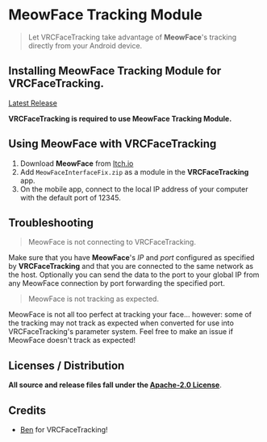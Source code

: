 # MeowFace Tracking Module

> Let VRCFaceTracking take advantage of **MeowFace**'s tracking directly from your Android device.

## Installing **MeowFace Tracking Module** for **VRCFaceTracking**.

[Latest Release](https://github.com/Sparkpy/VRCFaceTracking-MeowFace/releases/tag/Release)

**VRCFaceTracking is required to use MeowFace Tracking Module.**
  
## Using MeowFace with VRCFaceTracking

1. Download **MeowFace** from [Itch.io](https://suvidriel.itch.io/meowface)
2. Add `MeowFaceInterfaceFix.zip` as a module in the **VRCFaceTracking** app.
3. On the mobile app, connect to the local IP address of your computer with the default port of 12345.

## Troubleshooting

> MeowFace is not connecting to VRCFaceTracking.

Make sure that you have **MeowFace**'s *IP* and *port* configured as specified by **VRCFaceTracking** and that you are connected to the same network as the host. Optionally you can send the data to the port to your global IP from any MeowFace connection by port forwarding the specified port.

> MeowFace is not tracking as expected.

MeowFace is not all too perfect at tracking your face... however: some of the tracking may not track as expected when converted for use into VRCFaceTracking's parameter system. Feel free to make an issue if MeowFace doesn't track as expected!
  
## Licenses / Distribution

**All source and release files fall under the [Apache-2.0 License](https://github.com/regzo2/VRCFaceTracking-Modules/blob/master/LICENSE.txt)**.

## Credits
- [Ben](https://github.com/benaclejames/) for VRCFaceTracking!
